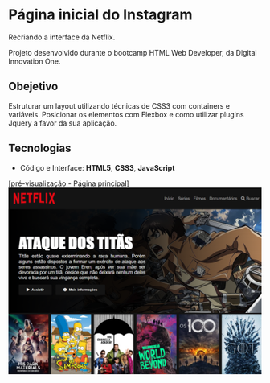 # Página inicial do Instagram

Recriando a interface da Netflix.

Projeto desenvolvido durante o bootcamp HTML Web Developer, da Digital Innovation One.

## Obejetivo
Estruturar um layout utilizando técnicas de CSS3 com containers e variáveis. Posicionar os elementos com Flexbox e como utilizar plugins Jquery a favor da sua aplicação.

## Tecnologias
* Código e Interface: **HTML5**, **CSS3**, **JavaScript**

[pré-visualização - Página principal]
![img](img/screenshot-home-page-netflix.png)
